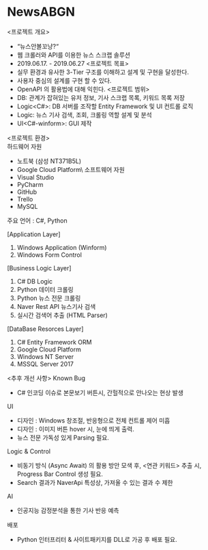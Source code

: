 # NewsABGN

<프로젝트 개요>
  - “뉴스안볼꼬냥?“
  - 웹 크롤러와 API를 이용한 뉴스 스크랩 솔루션
  - 2019.06.17. - 2019.06.27
<프로젝트 목표>
  - 실무 환경과 유사한 3-Tier 구조를 이해하고 설계 및 구현을 달성한다.
  - 사용자 중심의 설계를 구현 할 수 있다.
  - OpenAPI 의 활용법에 대해 익힌다.
<프로젝트 범위>
  - DB<MySQL>: 관계가 잡혀있는 유저 정보, 기사 스크랩 목록, 키워드 목록 저장
  - Logic<C#>: DB 서버를 조작할 Entity Framework 및 UI 컨트롤 로직
  - Logic<Python>: 뉴스 기사 검색, 조회, 크롤링 역할 설계 및 분석
  - UI<C#-winform>: GUI 제작
 
<프로젝트 환경>\
하드웨어 자원
  - 노트북 (삼성 NT371B5L)
  - Google Cloud Platform\\
소프트웨어 자원
  - Visual Studio
  - PyCharm
  - GitHub
  - Trello
  - MySQL
  
 주요 언어 : C#, Python
  
  [Application Layer]
1. Windows Application (Winform)
2. Windows Form Control

[Business Logic Layer]
1. C# DB Logic
2. Python 데이터 크롤링
3. Python 뉴스 전문 크롤링
4. Naver Rest API 뉴스기사 검색
5. 실시간 검색어 추출 (HTML Parser)

[DataBase Resorces Layer]
1. C# Entity Framework ORM
2. Google Cloud Platform
3. Windows NT Server
4. MSSQL Server 2017

<추후 개선 사항>
Known Bug
 - C# 인코딩 이슈로 본문보기 버튼시, 간헐적으로 안나오는 현상 발생
 
UI
 - 디자인 : Windows 창조절, 반응형으로 전체 컨트롤 제어 미흡
 - 디자인 : 이미지 버튼 hover 시, 눈에 띄게 출력.
 - 뉴스 전문 가독성 있게 Parsing 필요.

Logic & Control
 - 비동기 방식 (Async Await) 의 활용 방안 모색 후, <연관 키워드> 추출 시, Progress Bar Control 생성 필요.
 - Search 결과가 NaverApi 특성상, 가져올 수 있는 결과 수 제한
 
AI
 - 인공지능 감정분석을 통한 기사 반응 예측

배포
 - Python 인터프리터 & 사이트패키지를 DLL로 가공 후 배포 필요.
